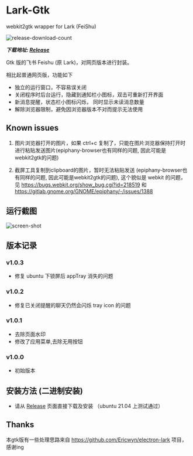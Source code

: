 # Lark-Gtk

webkit2gtk wrapper for Lark (FeiShu)

 ![release-download-count](https://img.shields.io/github/downloads/Ericwyn/electron-lark/total.svg)

 ***下载地址: [Release](https://github.com/ttys3/lark-for-linux/releases)***


Gtk 版的飞书 Feishu (原 Lark)，对网页版本进行封装。

相比起普通网页版，功能如下

- 独立的运行窗口，不容易误关闭
- 关闭程序时后台运行，隐藏到通知栏小图标，双击可重新打开界面
- 新消息提醒，状态栏小图标闪烁， 同时显示未读消息数量
- 解除浏览器限制，避免因浏览器版本不对而提示无法使用

## Known issues

1. 图片浏览器打开的图片，如果 ctrl+c 复制了，只能在图片浏览器保持打开时进行粘贴发送图片(epiphany-browser也有同样的问题, 因此可能是webkit2gtk的问题)

2. 截屏工具复制到clipboard的图片，暂时无法粘贴发送 (epiphany-browser也有同样的问题, 因此可能是webkit2gtk的问题), 这个貌似是 webkit 的问题，见 <https://bugs.webkit.org/show_bug.cgi?id=218519> 和 <https://gitlab.gnome.org/GNOME/epiphany/-/issues/1388>


## 运行截图

![screen-shot](screenshot/electron-lark-1.png)

## 版本记录
 
### v1.0.3
 - 修复 ubuntu 下锁屏后 appTray 消失的问题

### v1.0.2
 - 修复已关闭提醒的聊天仍然会闪烁 tray icon 的问题

### v1.0.1
 - 去除页面水印
 - 修改了应用菜单,去除无用按钮

### v1.0.0
 - 初始版本


## 安装方法 (二进制安装)
 - 请从 [Release](https://github.com/ttys3/lark-for-linux/releases) 页面直接下载及安装 （ubuntu 21.04 上测试通过）


## Thanks

本gtk版有一些处理思路来自 <https://github.com/Ericwyn/electron-lark> 项目，感谢ing
